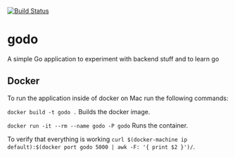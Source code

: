 [![Build Status](https://travis-ci.org/kuriouslabs/godo.svg?branch=master)](https://travis-ci.org/kuriouslabs/godo)

# godo
A simple Go application to experiment with backend stuff and to learn go

## Docker
To run the application inside of docker on Mac run the following commands:

`docker build -t godo .` Builds the docker image.

`docker run -it --rm --name godo -P godo` Runs the container.

To verify that everything is working `curl $(docker-machine ip default):$(docker port godo 5000 | awk -F: '{ print $2 }')/`.